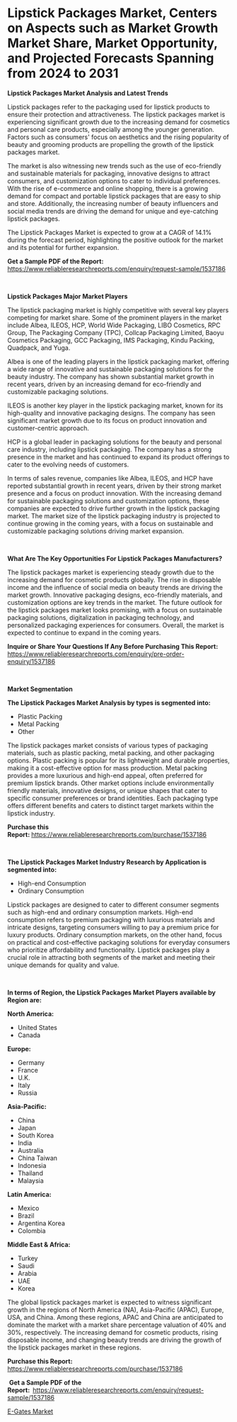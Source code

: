 <p><h1>Lipstick Packages Market, Centers on Aspects such as Market Growth Market Share, Market Opportunity, and Projected Forecasts Spanning from 2024 to 2031</h1></p><p><strong>Lipstick Packages Market Analysis and Latest Trends</strong></p>
<p><p>Lipstick packages refer to the packaging used for lipstick products to ensure their protection and attractiveness. The lipstick packages market is experiencing significant growth due to the increasing demand for cosmetics and personal care products, especially among the younger generation. Factors such as consumers' focus on aesthetics and the rising popularity of beauty and grooming products are propelling the growth of the lipstick packages market.</p><p>The market is also witnessing new trends such as the use of eco-friendly and sustainable materials for packaging, innovative designs to attract consumers, and customization options to cater to individual preferences. With the rise of e-commerce and online shopping, there is a growing demand for compact and portable lipstick packages that are easy to ship and store. Additionally, the increasing number of beauty influencers and social media trends are driving the demand for unique and eye-catching lipstick packages.</p><p>The Lipstick Packages Market is expected to grow at a CAGR of 14.1% during the forecast period, highlighting the positive outlook for the market and its potential for further expansion.</p></p>
<p><strong>Get a Sample PDF of the Report:&nbsp;</strong> <a href="https://www.reliableresearchreports.com/enquiry/request-sample/1537186">https://www.reliableresearchreports.com/enquiry/request-sample/1537186</a></p>
<p>&nbsp;</p>
<p><strong>Lipstick Packages Major Market Players</strong></p>
<p><p>The lipstick packaging market is highly competitive with several key players competing for market share. Some of the prominent players in the market include Albea, ILEOS, HCP, World Wide Packaging, LIBO Cosmetics, RPC Group, The Packaging Company (TPC), Collcap Packaging Limited, Baoyu Cosmetics Packaging, GCC Packaging, IMS Packaging, Kindu Packing, Quadpack, and Yuga.</p><p>Albea is one of the leading players in the lipstick packaging market, offering a wide range of innovative and sustainable packaging solutions for the beauty industry. The company has shown substantial market growth in recent years, driven by an increasing demand for eco-friendly and customizable packaging solutions.</p><p>ILEOS is another key player in the lipstick packaging market, known for its high-quality and innovative packaging designs. The company has seen significant market growth due to its focus on product innovation and customer-centric approach.</p><p>HCP is a global leader in packaging solutions for the beauty and personal care industry, including lipstick packaging. The company has a strong presence in the market and has continued to expand its product offerings to cater to the evolving needs of customers.</p><p>In terms of sales revenue, companies like Albea, ILEOS, and HCP have reported substantial growth in recent years, driven by their strong market presence and a focus on product innovation. With the increasing demand for sustainable packaging solutions and customization options, these companies are expected to drive further growth in the lipstick packaging market. The market size of the lipstick packaging industry is projected to continue growing in the coming years, with a focus on sustainable and customizable packaging solutions driving market expansion.</p></p>
<p>&nbsp;</p>
<p><strong>What Are The Key Opportunities For Lipstick Packages Manufacturers?</strong></p>
<p><p>The lipstick packages market is experiencing steady growth due to the increasing demand for cosmetic products globally. The rise in disposable income and the influence of social media on beauty trends are driving the market growth. Innovative packaging designs, eco-friendly materials, and customization options are key trends in the market. The future outlook for the lipstick packages market looks promising, with a focus on sustainable packaging solutions, digitalization in packaging technology, and personalized packaging experiences for consumers. Overall, the market is expected to continue to expand in the coming years.</p></p>
<p><strong>Inquire or Share Your Questions If Any Before Purchasing This Report:</strong> <a href="https://www.reliableresearchreports.com/enquiry/pre-order-enquiry/1537186">https://www.reliableresearchreports.com/enquiry/pre-order-enquiry/1537186</a></p>
<p>&nbsp;</p>
<p><strong>Market Segmentation</strong></p>
<p><strong>The Lipstick Packages Market Analysis by types is segmented into:</strong></p>
<p><ul><li>Plastic Packing</li><li>Metal Packing</li><li>Other</li></ul></p>
<p><p>The lipstick packages market consists of various types of packaging materials, such as plastic packing, metal packing, and other packaging options. Plastic packing is popular for its lightweight and durable properties, making it a cost-effective option for mass production. Metal packing provides a more luxurious and high-end appeal, often preferred for premium lipstick brands. Other market options include environmentally friendly materials, innovative designs, or unique shapes that cater to specific consumer preferences or brand identities. Each packaging type offers different benefits and caters to distinct target markets within the lipstick industry.</p></p>
<p><strong>Purchase this Report:&nbsp;</strong><a href="https://www.reliableresearchreports.com/purchase/1537186">https://www.reliableresearchreports.com/purchase/1537186</a></p>
<p>&nbsp;</p>
<p><strong>The Lipstick Packages Market Industry Research by Application is segmented into:</strong></p>
<p><ul><li>High-end Consumption</li><li>Ordinary Consumption</li></ul></p>
<p><p>Lipstick packages are designed to cater to different consumer segments such as high-end and ordinary consumption markets. High-end consumption refers to premium packaging with luxurious materials and intricate designs, targeting consumers willing to pay a premium price for luxury products. Ordinary consumption markets, on the other hand, focus on practical and cost-effective packaging solutions for everyday consumers who prioritize affordability and functionality. Lipstick packages play a crucial role in attracting both segments of the market and meeting their unique demands for quality and value.</p></p>
<p>&nbsp;</p>
<p><strong>In terms of Region, the Lipstick Packages Market Players available by Region are:</strong></p>
<p>
    <p> <strong> North America: </strong>
        <ul>
            <li>United States</li>
            <li>Canada</li>
        </ul>
        </p> 
    <p> <strong> Europe: </strong>
        <ul>
            <li>Germany</li>
            <li>France</li>
            <li>U.K.</li>
            <li>Italy</li>
            <li>Russia</li>
        </ul>
        </p> 
    <p> <strong> Asia-Pacific: </strong>
        <ul>
            <li>China</li>
            <li>Japan</li>
            <li>South Korea</li>
            <li>India</li>
            <li>Australia</li>
            <li>China Taiwan</li>
            <li>Indonesia</li>
            <li>Thailand</li>
            <li>Malaysia</li>
        </ul>
        </p> 
    <p> <strong> Latin America: </strong>
        <ul>
            <li>Mexico</li>
            <li>Brazil</li>
            <li>Argentina Korea</li>
            <li>Colombia</li>
        </ul>
        </p> 
    <p> <strong> Middle East & Africa: </strong>
        <ul>
            <li>Turkey</li>
            <li>Saudi</li>
            <li>Arabia</li>
            <li>UAE</li>
            <li>Korea</li>
        </ul>
    </p>
    </p>
<p><p>The global lipstick packages market is expected to witness significant growth in the regions of North America (NA), Asia-Pacific (APAC), Europe, USA, and China. Among these regions, APAC and China are anticipated to dominate the market with a market share percentage valuation of 40% and 30%, respectively. The increasing demand for cosmetic products, rising disposable income, and changing beauty trends are driving the growth of the lipstick packages market in these regions.</p></p>
<p><strong>Purchase this Report: </strong><a href="https://www.reliableresearchreports.com/purchase/1537186">https://www.reliableresearchreports.com/purchase/1537186</a></p>
<p>&nbsp;<strong>Get a Sample PDF of the Report:&nbsp;&nbsp;</strong><a href="https://www.reliableresearchreports.com/enquiry/request-sample/1537186">https://www.reliableresearchreports.com/enquiry/request-sample/1537186</a></p>
<p><strong></strong></p>
<p><p><a href="https://copper-carbon-84f.notion.site/E-Gates-Market-Size-Share-Trends-Analysis-Report-By-Material-By-Type-By-End-user-By-Region-An-3b92310fba4245a084c4e02fc727ac33">E-Gates Market</a></p></p>